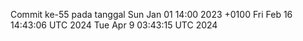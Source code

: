 Commit ke-55 pada tanggal Sun Jan 01 14:00 2023 +0100
Fri Feb 16 14:43:06 UTC 2024
Tue Apr  9 03:43:15 UTC 2024
